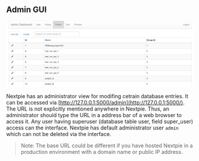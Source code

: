 ## Admin GUI


![](../assets/images/admin.png)

Nextpie has an administrator view for modifing cetrain database entries. It can be accessed via [http://127.0.0.1:5000/admin](http://127.0.0.1:5000/). The URL is not explicitly mentioned anywhere in Nextpie. Thus, an administrator should type the URL in a address bar of a web browser to access it. Any user having superuser (database table user, field super_user) access can the interface. Nextpie has default administrator user `admin` which can not be deleted via the interface. 

> Note: The base URL could be different if you have hosted Nextpie in a production environment with a domain name or public IP address. 
